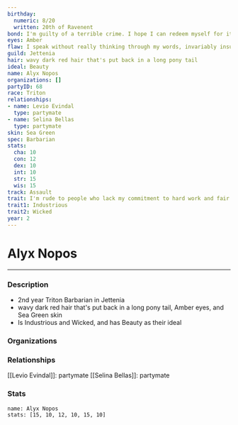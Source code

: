 ```yaml
---
birthday:
  numeric: 8/20
  written: 20th of Ravenent
bond: I'm guilty of a terrible crime. I hope I can redeem myself for it.
eyes: Amber
flaw: I speak without really thinking through my words, invariably insulting others.
guild: Jettenia
hair: wavy dark red hair that's put back in a long pony tail
ideal: Beauty
name: Alyx Nopos
organizations: []
partyID: 68
race: Triton
relationships:
- name: Levio Evindal
  type: partymate
- name: Selina Bellas
  type: partymate
skin: Sea Green
spec: Barbarian
stats:
  cha: 10
  con: 12
  dex: 10
  int: 10
  str: 15
  wis: 15
track: Assault
trait: I'm rude to people who lack my commitment to hard work and fair play.
trait1: Industrious
trait2: Wicked
year: 2
---
```

# Alyx Nopos
---
### Description
- 2nd year Triton Barbarian in Jettenia
- wavy dark red hair that's put back in a long pony tail, Amber eyes, and Sea Green skin
- Is Industrious and Wicked, and has Beauty as their ideal

### Organizations
### Relationships
[[Levio Evindal]]: partymate
[[Selina Bellas]]: partymate
### Stats
```statblock
name: Alyx Nopos
stats: [15, 10, 12, 10, 15, 10]
```